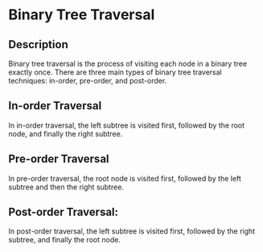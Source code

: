 # Binary Tree Traversal

## Description

<p>Binary tree traversal is the process of visiting each node in a binary tree exactly once. There are three main types of binary tree traversal techniques: in-order, pre-order, and post-order.</p>

## In-order Traversal
<p>In in-order traversal, the left subtree is visited first, followed by the root node, and finally the right subtree.</p>

## Pre-order Traversal
<p>In pre-order traversal, the root node is visited first, followed by the left subtree and then the right subtree.</p>

## Post-order Traversal:
<p>In post-order traversal, the left subtree is visited first, followed by the right subtree, and finally the root node.</p>